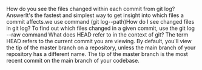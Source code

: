 How do you see the files changed within each commit from git log?
AnswerIt's the fastest and simplest way to get insight into which files a commit affects.we use command (git log--path)How do I see changed files in git log?
To find out which files changed in a given commit, use the git log --raw command
What does HEAD refer to in the context of git?
The term HEAD refers to the current commit you are viewing. By default, you'll view the tip of the master branch on a repository, unless the main branch of your repository has a different name. The tip of the master branch is the most recent commit on the main branch of your codebase.
